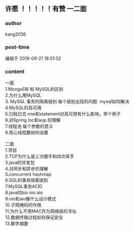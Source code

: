 ## 许愿 ！！！！！有赞 一二面
### author 
kang2056
### post-time 

编辑于  2019-09-21 18:51:32
### content 
<div class="post-topic-des nc-post-content">
 一面
 <br/>
 1.MongoDB 和 MySQL的区别
 <br/>
 2.为什么用MySQL
 <br/>
 3. MySQL 事务的隔离级别 每个级别出现的问题  mysql如何解决
 <br/>
 4.MySQL的高可用
 <br/>
 5.归档日志 row和statement对高可用有什么影响，举个例子
 <br/>
 6.对Spring Ioc和aop 的理解
 <br/>
 7.线程池 每个参数的意义
 <br/>
 8.核心线程数如何设置
 <br/>
 <br/>
 二面
 <br/>
 1.项目
 <br/>
 2.TCP为什么是三次握手和四次挥手
 <br/>
 3.java的并发包
 <br/>
 4.对同步和异步的理解
 <br/>
 5.concurrent hashmap
 <br/>
 6.SQL的事务隔离级别
 <br/>
 7.MySQL事务ACID
 <br/>
 8.java的bio nio aio
 <br/>
 9.nio和aio像什么设计模式
 <br/>
 10.子网掩码的作用
 <br/>
 11.为什么不用MAC作为网络层的寻址
 <br/>
 12.数据传输过程如何保证安全
 <br/>
 13.数字摘要
 <br/>
 <br/>
 <br/>
 <br/>
</div>
